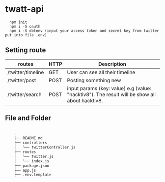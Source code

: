 # twatt-api

      npm init
      npm i -S oauth
      npm i -S dotenv (input your access token and secret key from twitter put into file .env)
    
    
## Setting route

routes | HTTP | Description
-------|------|------------
/twitter/timeline | GET | User can see all their timeline
/twitter/post | POST | Posting something new
/twitter/search | POST | input params (key: value) e.g (value: "hacktiv8"). The result will be show all about hacktiv8.


## File and Folder 
```bash

    .
    ├── README.md
    ├── controllers
    │   └── twitterController.js
    ├── routes
    │   └── twitter.js
    │   └── index.js
    ├── package.json
    ├── app.js
    ├── .env.template
    
